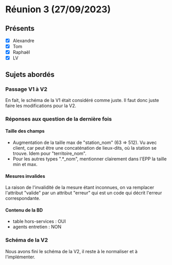 # Réunion 3 (27/09/2023)

## Présents
- [x] Alexandre
- [x] Tom
- [x] Raphaël
- [x] LV

## Sujets abordés

### Passage V1 à V2
En fait, le schéma de la V1 était considéré comme juste. Il faut donc juste faire les modifications pour la V2.

### Réponses aux question de la dernière fois
#### Taille des champs
- Augmentation de la taille max de "station_nom" (63 => 512). Vu avec client, car peut être une concaténation de lieux-dits, où la station se trouve. Idem pour "territoire_nom".
- Pour les autres types ".*_nom", mentionner clairement dans l'EPP la taille min et max.

#### Mesures invalides
La raison de l'invalidité de la mesure étant inconnues, on va remplacer l'attribut "valide" par un attribut "erreur" qui est un code qui décrit l'erreur correspondante.

#### Contenu de la BD
- table hors-services : OUI
- agents entretien : NON

### Schéma de la V2
Nous avons fini le schéma de la V2, il reste à le normaliser et à l'implémenter.